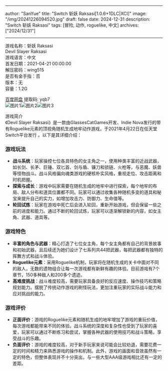
---
author: "SanYue"
title: "Switch 斩妖 Raksasi[1.0.6+1DLC|XCI]"
image: "/img/20241226094520.jpg"
draft: false
date: 2024-12-31
description: "Switch 斩妖 Raksasi"
tags: [冒险, 动作, roguelike, 中文]
archives: ["2024/12/31"]

---

游戏名称：斩妖 Raksasi   
Devil Slayer Raksasi    
游戏语言：中文  
首发日期：2021-04-21 00:00:00  
解压密码：wing515  
是否有金手指：否  
版本：无   
容量：1.2G

[百度网盘](https://pan.baidu.com/s/14B7fP2pvHSmn-arNTFLjKA) 提取码: yqb7  
![图片1](/img/027cfb.jpg)![图片2](/img/e77547.jpg)![图片3](/img/95881e.jpg)  

游戏简介  
《Devil Slayer Raksasi》是一款由GlassesCatGames开发、Indie Nova发行的带有Roguelike元素的顶视角随机生成地牢动作游戏，于2021年4月22日在任天堂Switch平台发行 。以下是其详细介绍：

### 游戏玩法
- **战斗系统**：玩家操控七位各具特色的女主角之一，使用种类丰富的近战武器，如长剑、长矛、巨锤、双匕首、剑与盾、镰刀和锁链、火枪等，与恶魔、妖兽等怪物战斗。战斗风格偏向魂类游戏的硬核朴实风格，重视走位、攻击距离和时机把握。
- **探索与成长**：游戏中玩家需要在随机生成的地牢中进行探索，每个地牢的布局、敌人分布和道具位置都不同。玩家可以通过收集各种随机多变的道具和秘宝来提升自己的实力，如增加攻击力、防御力、生命值等。
- **轮回试炼**：玩家在游戏中死亡后会进入轮回，重新开始游戏，但会保留一些之前的进度和能力。通过不断的轮回试炼，玩家可以逐渐解锁新的内容，如女主角、武器、道具等。

### 游戏特色
- **丰富的角色与武器**：精心打造了七位女主角，每个女主角都有自己的背景故事和初始武器，且后续还为她们设计了七系列共44把武器，每把武器都有独特的挥舞方式和战斗体验。
- **Roguelike元素**：采用Roguelike机制，玩家将在随机生成的关卡中面对不同的敌人，无数的遗物组合让每一次游戏都有新鲜有趣的体验。目前游戏有7个章节，150多种敌人和200多个遗迹。
- **高难度挑战**：战斗难度较高，需要玩家具备良好的反应速度、操作技巧和策略规划能力。摆脱了传统动作游戏的刷怪玩法，更加注重玩家的实际战斗能力和应对挑战的能力。

### 游戏评价
- **正面评价**：游戏的Roguelike元素和随机生成的地牢增加了游戏的重玩价值，每次游戏都能带来不同的体验。战斗系统的深度和复杂性也受到了玩家的喜爱，玩家可以通过不断练习和尝试，掌握各种武器的使用技巧和战斗策略，享受战斗的乐趣。
- **负面评价**：游戏的难度较高，对于新手玩家来说可能会比较劝退，需要花费一定的时间和精力来熟悉游戏的操作和机制。此外，游戏的画面和音效虽然有一定的特色，但整体表现并不十分突出，与一些大型AAA级游戏相比还有一定的差距。
